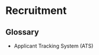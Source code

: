 # Recruitment

<!--
https://github.com/Creditas/challenge

https://github.com/Yashdew/Assessor
https://github.com/frappe/hrms
https://github.com/adevait/hrm
-->

## Glossary

- Applicant Tracking System (ATS)
